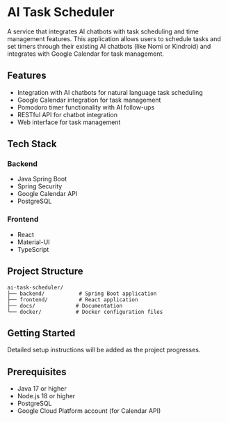 # AI Task Scheduler

A service that integrates AI chatbots with task scheduling and time management features. This application allows users to schedule tasks and set timers through their existing AI chatbots (like Nomi or Kindroid) and integrates with Google Calendar for task management.

## Features

- Integration with AI chatbots for natural language task scheduling
- Google Calendar integration for task management
- Pomodoro timer functionality with AI follow-ups
- RESTful API for chatbot integration
- Web interface for task management

## Tech Stack

### Backend
- Java Spring Boot
- Spring Security
- Google Calendar API
- PostgreSQL

### Frontend
- React
- Material-UI
- TypeScript

## Project Structure

```
ai-task-scheduler/
├── backend/           # Spring Boot application
├── frontend/          # React application
├── docs/             # Documentation
└── docker/           # Docker configuration files
```

## Getting Started

Detailed setup instructions will be added as the project progresses.

## Prerequisites

- Java 17 or higher
- Node.js 18 or higher
- PostgreSQL
- Google Cloud Platform account (for Calendar API) 